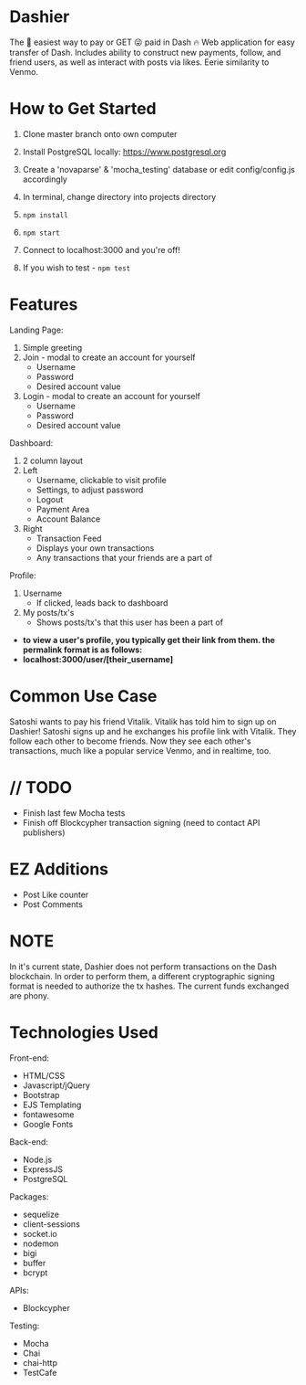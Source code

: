 # Dashier
The 💯 easiest way to pay or GET 😜 paid in Dash 🔥
Web application for easy transfer of Dash. Includes ability to construct new payments, follow, and friend users, as well as interact with posts via likes.
Eerie similarity to Venmo.

# How to Get Started
1. Clone master branch onto own computer
2. Install PostgreSQL locally: https://www.postgresql.org
3. Create a 'novaparse' & 'mocha_testing' database or edit config/config.js accordingly
2. In terminal, change directory into projects directory
3. ```npm install```
4. ```npm start```
5. Connect to localhost:3000 and you're off!

6. If you wish to test - ```npm test```

# Features
Landing Page:
  1. Simple greeting
  2. Join - modal to create an account for yourself
      - Username
      - Password
      - Desired account value
  3. Login - modal to create an account for yourself
      - Username
      - Password
      - Desired account value

Dashboard:
  1. 2 column layout
  2. Left
      - Username, clickable to visit profile
      - Settings, to adjust password
      - Logout
      - Payment Area
      - Account Balance
  3. Right
      - Transaction Feed
      - Displays your own transactions
      - Any transactions that your friends are a part of
      
Profile:
   1. Username
      - If clicked, leads back to dashboard
   2. My posts/tx's
      - Shows posts/tx's that this user has been a part of
   - ****to view a user's profile, you typically get their link from them. the permalink format is as follows:****
   - **localhost:3000/user/[their_username]**
  
# Common Use Case
Satoshi wants to pay his friend Vitalik. Vitalik has told him to sign up on Dashier! Satoshi signs up and he exchanges his profile link with Vitalik. They follow each other to become friends. Now they see each other's transactions, much like a popular service Venmo, and in realtime, too.
  
# // TODO
- Finish last few Mocha tests
- Finish off Blockcypher transaction signing (need to contact API publishers)

# EZ Additions
- Post Like counter
- Post Comments

# NOTE
In it's current state, Dashier does not perform transactions on the Dash blockchain.
In order to perform them, a different cryptographic signing format is needed to authorize the tx hashes.
The current funds exchanged are phony.

# Technologies Used
Front-end:
- HTML/CSS
- Javascript/jQuery
- Bootstrap
- EJS Templating
- fontawesome
- Google Fonts

Back-end:
- Node.js
- ExpressJS
- PostgreSQL

Packages:
- sequelize
- client-sessions
- socket.io
- nodemon
- bigi
- buffer
- bcrypt

APIs:
- Blockcypher

Testing:
- Mocha
- Chai
- chai-http
- TestCafe
